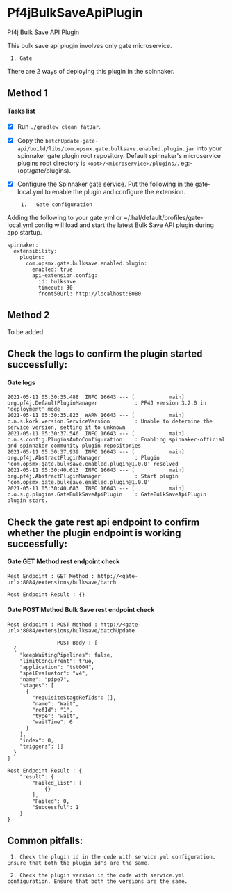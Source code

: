 # Pf4jBulkSaveApiPlugin
Pf4j Bulk Save API Plugin

This bulk save api plugin involves only gate microservice.

     1. Gate

There are 2 ways of deploying this plugin in the spinnaker.

## Method 1

   #### Tasks list

   - [x] Run `./gradlew clean fatJar`.
   - [x] Copy the `batchUpdate-gate-api/build/libs/com.opsmx.gate.bulksave.enabled.plugin.jar` into your spinnaker gate plugin root repository.
         Default spinnaker's microservice plugins root directory is `<opt>/<microservice>/plugins/`. eg:- (opt/gate/plugins).
   - [x] Configure the Spinnaker gate service. Put the following in the gate-local.yml to enable the plugin and configure the extension.
   
          1.   Gate configuration
Adding the following to your gate.yml or ~/.hal/default/profiles/gate-local.yml config will load and start the latest Bulk Save API plugin during app startup.
```
spinnaker:
  extensibility:
    plugins:
      com.opsmx.gate.bulksave.enabled.plugin:
        enabled: true
        api-extension.config:
          id: bulksave
          timeout: 30
          front50Url: http://localhost:8080
```

## Method 2

   To be added.

## Check the logs to confirm the plugin started successfully:

   #### Gate logs
```
2021-05-11 05:30:35.488  INFO 16643 --- [           main] org.pf4j.DefaultPluginManager            : PF4J version 3.2.0 in 'deployment' mode
2021-05-11 05:30:35.823  WARN 16643 --- [           main] c.n.s.kork.version.ServiceVersion        : Unable to determine the service version, setting it to unknown
2021-05-11 05:30:37.546  INFO 16643 --- [           main] c.n.s.config.PluginsAutoConfiguration    : Enabling spinnaker-official and spinnaker-community plugin repositories
2021-05-11 05:30:37.939  INFO 16643 --- [           main] org.pf4j.AbstractPluginManager           : Plugin 'com.opsmx.gate.bulksave.enabled.plugin@1.0.0' resolved
2021-05-11 05:30:40.613  INFO 16643 --- [           main] org.pf4j.AbstractPluginManager           : Start plugin 'com.opsmx.gate.bulksave.enabled.plugin@1.0.0'
2021-05-11 05:30:40.683  INFO 16643 --- [           main] c.o.s.g.plugins.GateBulkSaveApiPlugin    : GateBulkSaveApiPlugin plugin start. 

```

## Check the gate rest api endpoint to confirm whether the plugin endpoint is working successfully:

   #### Gate GET Method rest endpoint check
```
Rest Endpoint : GET Method : http://<gate-url>:8084/extensions/bulksave/batch

Rest Endpoint Result : {}

```

 #### Gate POST Method Bulk Save rest endpoint check
```
Rest Endpoint : POST Method : http://<gate-url>:8084/extensions/bulksave/batchUpdate

                POST Body : [
  {
    "keepWaitingPipelines": false,
    "limitConcurrent": true,
    "application": "tst004",
    "spelEvaluator": "v4",
    "name": "pipe7",
    "stages": [
      {
        "requisiteStageRefIds": [],
        "name": "Wait",
        "refId": "1",
        "type": "wait",
        "waitTime": 6
      }
    ],
    "index": 0,
    "triggers": []
  }
]

Rest Endpoint Result : {
    "result": {
        "Failed_list": [
            {}
        ],
        "Failed": 0,
        "Successful": 1
    }
}

```

## Common pitfalls:

     1. Check the plugin id in the code with service.yml configuration. Ensure that both the plugin id's are the same.
    
     2. Check the plugin version in the code with service.yml configuration. Ensure that both the versions are the same.
